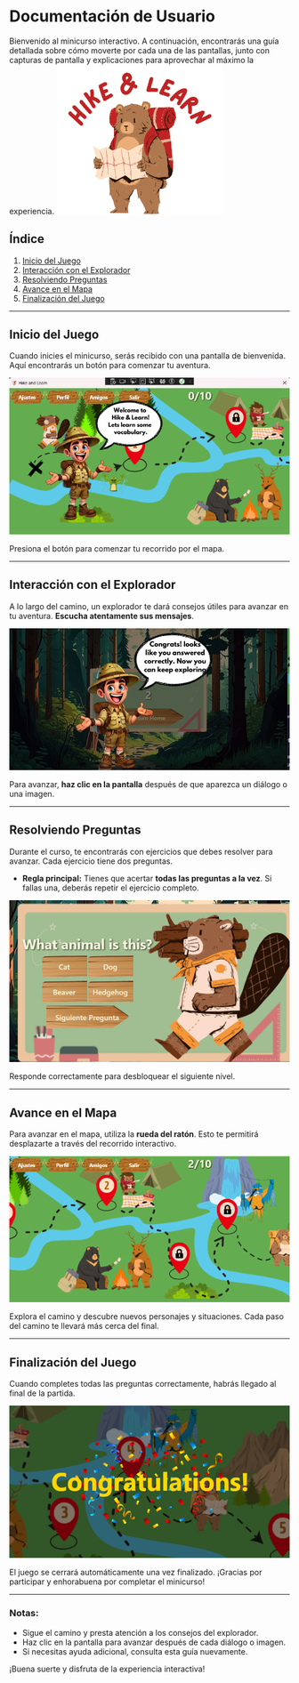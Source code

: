
# Documentación de Usuario

Bienvenido al minicurso interactivo. A continuación, encontrarás una guía detallada sobre cómo moverte por cada una de las pantallas, junto con capturas de pantalla y explicaciones para aprovechar al máximo la experiencia.
<img src="Img_documentacion/Logo_HikeAndLearn.png" alt="Fondo de la aplicación" style="width:300px; height:auto;">
## Índice
1. [Inicio del Juego](#inicio-del-juego)
2. [Interacción con el Explorador](#interacción-con-el-explorador)
3. [Resolviendo Preguntas](#resolviendo-preguntas)
4. [Avance en el Mapa](#avance-en-el-mapa)
5. [Finalización del Juego](#finalización-del-juego)

---

## Inicio del Juego
Cuando inicies el minicurso, serás recibido con una pantalla de bienvenida. Aquí encontrarás un botón para comenzar tu aventura.

![alt text](Img_documentacion/image.png)

Presiona el botón para comenzar tu recorrido por el mapa.

---

## Interacción con el Explorador
A lo largo del camino, un explorador te dará consejos útiles para avanzar en tu aventura. **Escucha atentamente sus mensajes**.

![alt text](Img_documentacion/image-1.png)

Para avanzar, **haz clic en la pantalla** después de que aparezca un diálogo o una imagen.

---

## Resolviendo Preguntas
Durante el curso, te encontrarás con ejercicios que debes resolver para avanzar. Cada ejercicio tiene dos preguntas.

- **Regla principal:** Tienes que acertar **todas las preguntas a la vez**. Si fallas una, deberás repetir el ejercicio completo.

![alt text](Img_documentacion/image-2.png)

Responde correctamente para desbloquear el siguiente nivel.

---

## Avance en el Mapa
Para avanzar en el mapa, utiliza la **rueda del ratón**. Esto te permitirá desplazarte a través del recorrido interactivo.

![alt text](Img_documentacion/image-3.png)

Explora el camino y descubre nuevos personajes y situaciones. Cada paso del camino te llevará más cerca del final.

---

## Finalización del Juego
Cuando completes todas las preguntas correctamente, habrás llegado al final de la partida.

![alt text](Img_documentacion/image-4.png)

El juego se cerrará automáticamente una vez finalizado. ¡Gracias por participar y enhorabuena por completar el minicurso!

---

### Notas:
- Sigue el camino y presta atención a los consejos del explorador.
- Haz clic en la pantalla para avanzar después de cada diálogo o imagen.
- Si necesitas ayuda adicional, consulta esta guía nuevamente.

¡Buena suerte y disfruta de la experiencia interactiva!

